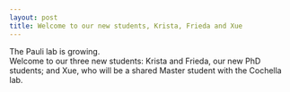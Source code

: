 ```yaml
---
layout: post
title: Welcome to our new students, Krista, Frieda and Xue
---
```

The Pauli lab is growing.  
Welcome to our three new students: Krista and Frieda, our new PhD students; and Xue, who will be a shared Master student with the Cochella lab. 
